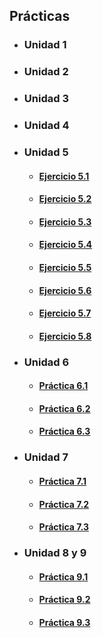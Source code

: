 <h2>Prácticas</h2>
    <ul>
        <li type="disc"><h3>Unidad 1</h3></li>
        <li type="disc"><h3>Unidad 2</h3></li>
        <li type="disc"><h3>Unidad 3</h3></li>
        <li type="disc"><h3>Unidad 4</h3></li>
        <li type="disc"><h3>Unidad 5</h3></li>
            <ul>
                <li type="circle"><h4><a href="./05_Practica_Arrays/Ejercicio1.html">Ejercicio 5.1</a></h4></li>
                <li type="circle"><h4><a href="./05_Practica_Arrays/Ejercicio2.html">Ejercicio 5.2</a></h4></li>
                <li type="circle"><h4><a href="./05_Practica_Arrays/Ejercicio3.html">Ejercicio 5.3</a></h4></li>
                <li type="circle"><h4><a href="./05_Practica_Arrays/Ejercicio4.html">Ejercicio 5.4</a></h4></li>
                <li type="circle"><h4><a href="./05_Practica_Arrays/Ejercicio5.html">Ejercicio 5.5</a></h4></li>
                <li type="circle"><h4><a href="./05_Practica_Arrays/Ejercicio6.html">Ejercicio 5.6</a></h4></li>
                <li type="circle"><h4><a href="./05_Practica_Arrays/Ejercicio7.html">Ejercicio 5.7</a></h4></li>
                <li type="circle"><h4><a href="./05_Practica_Arrays/Ejercicio8.html">Ejercicio 5.8</a></h4></li>
            </ul>
        <li type="disc"><h3>Unidad 6</h3>
            <ul>
                <li type="circle"><h4><a href="./06_Practicas/practica06_01.html">Práctica 6.1</a></h4></li>
                <li type="circle"><h4><a href="./06_Practicas/practica06_02.html">Práctica 6.2</a></h4></li>
                <li type="circle"><h4><a href="./06_Practicas/practica06_03.html">Práctica 6.3</a></h4></li>
            </ul>
        </li>
        <li type="disc"><h3>Unidad 7</h3>
            <ul>
                <li type="circle"><h4><a href="./07_Practicas/practica07_01.html">Práctica 7.1</a></h4></li>
                <li type="circle"><h4><a href="./07_Practicas/practica07_02.html">Práctica 7.2</a></h4></li>
                <li type="circle"><h4><a href="./07_Practicas/practica07_03.html">Práctica 7.3</a></h4></li>
            </ul>
        </li>
        <li type="disc"><h3>Unidad 8 y 9</h3>
            <ul>
                <li type="circle"><h4><a href="./08_09_Practicas/practica09_01.html">Práctica 9.1</a></h4></li>
                <li type="circle"><h4><a href="./08_09_Practicas/practica09_02.html">Práctica 9.2</a></h4></li>
                <li type="circle"><h4><a href="./08_09_Practicas/practica09_03.html">Práctica 9.3</a></h4></li>
            </ul>
        </li>
    </ul>
